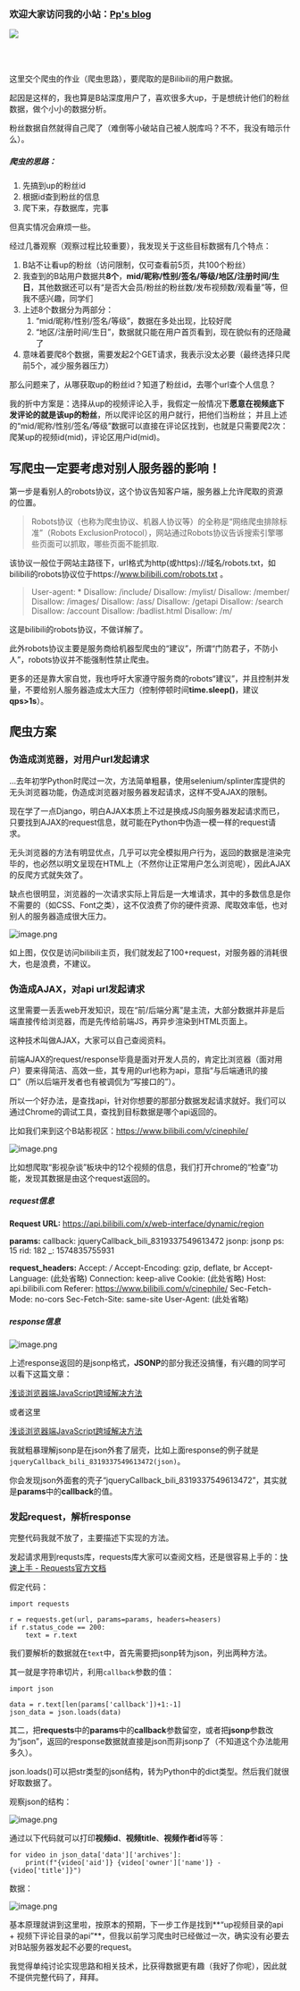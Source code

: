 ### 欢迎大家访问我的小站：[Pp's blog](https://cpruan.com/)
![](https://cpruan.com/static/blog/image/my_logo01_smaller.png)

<br><br>

这里交个爬虫的作业（爬虫思路），要爬取的是Bilibili的用户数据。

起因是这样的，我也算是B站深度用户了，喜欢很多大up，于是想统计他们的粉丝数据，做个小小的数据分析。

粉丝数据自然就得自己爬了（难倒等小破站自己被人脱库吗？不不，我没有暗示什么）。

##### 爬虫的思路：

1. 先搞到up的粉丝id
2. 根据id查到粉丝的信息
3. 爬下来，存数据库，完事

但真实情况会麻烦一些。

经过几番观察（观察过程比较重要），我发现关于这些目标数据有几个特点：

1. B站不让看up的粉丝（访问限制，仅可查看前5页，共100个粉丝）
2. 我查到的B站用户数据共**8个**，**mid/昵称/性别/签名/等级/地区/注册时间/生日**，其他数据还可以有“是否大会员/粉丝的粉丝数/发布视频数/观看量”等，但我不感兴趣，同学们
3. 上述8个数据分为两部分：
	1. “mid/昵称/性别/签名/等级”，数据在多处出现，比较好爬
	2. “地区/注册时间/生日”，数据就只能在用户首页看到，现在貌似有的还隐藏了
4. 意味着要爬8个数据，需要发起2个GET请求，我表示没太必要（最终选择只爬前5个，减少服务器压力）

那么问题来了，从哪获取up的粉丝id？知道了粉丝id，去哪个url查个人信息？

我的折中方案是：选择从up的视频评论入手，我假定一般情况下**愿意在视频底下发评论的就是该up的粉丝**，所以爬评论区的用户就行，把他们当粉丝；
并且上述的“mid/昵称/性别/签名/等级”数据可以直接在评论区找到，也就是只需要爬2次：爬某up的视频id(mid)，评论区用户id(mid)。

## 写爬虫一定要考虑对别人服务器的影响！

第一步是看别人的robots协议，这个协议告知客户端，服务器上允许爬取的资源的位置。

> Robots协议（也称为爬虫协议、机器人协议等）的全称是“网络爬虫排除标准”（Robots ExclusionProtocol），网站通过Robots协议告诉搜索引擎哪些页面可以抓取，哪些页面不能抓取.

该协议一般位于网站主路径下，url格式为http(或https)://域名/robots.txt，如bilibili的robots协议位于https://www.bilibili.com/robots.txt 。

> User-agent: *
Disallow: /include/
Disallow: /mylist/
Disallow: /member/
Disallow: /images/
Disallow: /ass/
Disallow: /getapi
Disallow: /search
Disallow: /account
Disallow: /badlist.html
Disallow: /m/

这是bilibili的robots协议，不做详解了。

此外robots协议主要是服务商给机器型爬虫的“建议”，所谓“门防君子，不防小人”，robots协议并不能强制性禁止爬虫。

更多的还是靠大家自觉，我也呼吁大家遵守服务商的robots“建议”，并且控制并发量，不要给别人服务器造成太大压力（控制停顿时间**time.sleep()**，建议**qps>1s**）。

## 爬虫方案

### 伪造成浏览器，对用户url发起请求

...去年初学Python时爬过一次，方法简单粗暴，使用selenium/splinter库提供的无头浏览器功能，伪造成浏览器对服务器发起请求，这样不受AJAX的限制。

现在学了一点Django，明白AJAX本质上不过是换成JS向服务器发起请求而已，只要找到AJAX的request信息，就可能在Python中伪造一模一样的request请求。

无头浏览器的方法有明显优点，几乎可以完全模拟用户行为，返回的数据是渲染完毕的，也必然以明文呈现在HTML上（不然你让正常用户怎么浏览呢），因此AJAX的反爬方式就失效了。

缺点也很明显，浏览器的一次请求实际上背后是一大堆请求，其中的多数信息是你不需要的（如CSS、Font之类），这不仅浪费了你的硬件资源、爬取效率低，也对别人的服务器造成很大压力。

![image.png](https://i.loli.net/2019/11/27/eSZaCQUqnON9Y3c.png)

如上图，仅仅是访问bilibili主页，我们就发起了100+request，对服务器的消耗很大，也是浪费，不建议。

### 伪造成AJAX，对api url发起请求

这里需要一丢丢web开发知识，现在“前/后端分离”是主流，大部分数据并非是后端直接传给浏览器，而是先传给前端JS，再异步渲染到HTML页面上。

这种技术叫做AJAX，大家可以自己查阅资料。

前端AJAX的request/response毕竟是面对开发人员的，肯定比浏览器（面对用户）要来得简洁、高效一些，其专用的url也称为api，意指“与后端通讯的接口”（所以后端开发者也有被调侃为“写接口的”）。

所以一个好办法，是查找api，针对你想要的那部分数据发起请求就好。我们可以通过Chrome的调试工具，查找到目标数据是哪个api返回的。

比如我们来到这个B站影视区：https://www.bilibili.com/v/cinephile/

![image.png](https://i.loli.net/2019/11/27/W9JtXDya2zHK5kf.png)

比如想爬取“影视杂谈”板块中的12个视频的信息，我们打开chrome的“检查”功能，发现其数据是由这个request返回的。

##### request信息

**Request URL:**
https://api.bilibili.com/x/web-interface/dynamic/region

**params:**
	callback: jqueryCallback_bili_8319337549613472
	jsonp: jsonp
	ps: 15
	rid: 182
	_: 1574835755931

**request_headers:**
	Accept: */*
	Accept-Encoding: gzip, deflate, br
	Accept-Language: (此处省略)
	Connection: keep-alive
	Cookie: (此处省略)
	Host: api.bilibili.com
	Referer: https://www.bilibili.com/v/cinephile/
	Sec-Fetch-Mode: no-cors
	Sec-Fetch-Site: same-site
	User-Agent: (此处省略)

##### response信息

![image.png](https://i.loli.net/2019/11/27/cztG2QXZN4avbdW.png)

上述response返回的是jsonp格式，**JSONP**的部分我还没搞懂，有兴趣的同学可以看下这篇文章：

[浅谈浏览器端JavaScript跨域解决方法](http://blog.rccoder.net/javascript/2016/03/01/javascript-cross-domain.html "浅谈浏览器端JavaScript跨域解决方法")

或者这里

[浅谈浏览器端JavaScript跨域解决方法](https://github.com/rccoder/blog/issues/5 "浅谈浏览器端JavaScript跨域解决方法")

我就粗暴理解jsonp是在json外套了层壳，比如上面response的例子就是`jqueryCallback_bili_8319337549613472(json)`。

你会发现json外面套的壳子“jqueryCallback_bili_8319337549613472”，其实就是**params**中的**callback**的值。

### 发起request，解析response

完整代码我就不放了，主要描述下实现的方法。

发起请求用到requsts库，requests库大家可以查阅文档，还是很容易上手的：[快速上手 - Requests官方文档](https://cn.python-requests.org/zh_CN/latest/user/quickstart.html "快速上手 - Requests官方文档")

假定代码：

```
import requests

r = requests.get(url, params=params, headers=heasers)
if r.status_code == 200:
    text = r.text
```

我们要解析的数据就在`text`中，首先需要把jsonp转为json，列出两种方法。

其一就是字符串切片，利用`callback`参数的值：

```
import json

data = r.text[len(params['callback'])+1:-1]
json_data = json.loads(data)
```

其二，把**requests**中的**params**中的**callback**参数留空，或者把**jsonp**参数改为“json”，返回的response数据就直接是json而非jsonp了（不知道这个办法能用多久）。

json.loads()可以把str类型的json结构，转为Python中的dict类型。然后我们就很好取数据了。

观察json的结构：

![image.png](https://i.loli.net/2019/11/27/LtVkwOR8Az1q49j.png)

通过以下代码就可以打印**视频id**、**视频title**、**视频作者id**等等：

```
for video in json_data['data']['archives']:
    print(f"{video['aid']} {video['owner']['name']} - {video['title']}")
```

数据：

![image.png](https://i.loli.net/2019/11/27/5qILr8WuPUVH2XT.png)

基本原理就讲到这里啦，按原本的预期，下一步工作是找到**“up视频目录的api + 视频下评论目录的api”**，但我以前学习爬虫时已经做过一次，确实没有必要去对B站服务器发起不必要的request。

我觉得单纯讨论实现思路和相关技术，比获得数据更有趣（我好了你呢），因此就不提供完整代码了，拜拜。


